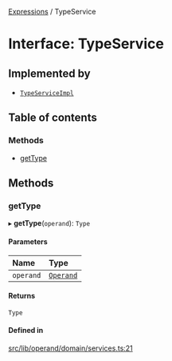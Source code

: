 [Expressions](../README.md) / TypeService

# Interface: TypeService

## Implemented by

- [`TypeServiceImpl`](../classes/TypeServiceImpl.md)

## Table of contents

### Methods

- [getType](TypeService.md#gettype)

## Methods

### getType

▸ **getType**(`operand`): `Type`

#### Parameters

| Name | Type |
| :------ | :------ |
| `operand` | [`Operand`](../classes/Operand.md) |

#### Returns

`Type`

#### Defined in

[src/lib/operand/domain/services.ts:21](https://github.com/data7expressions/3xpr/blob/95c7d152921f5a8f5f272209d2eafc5adcde5f98/src/lib/operand/domain/services.ts#L21)
